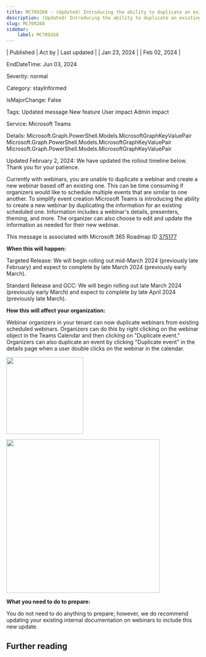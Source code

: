 ```yaml
---
title: MC709268 - (Updated) Introducing the ability to duplicate an existing webinar
description: (Updated) Introducing the ability to duplicate an existing webinar
slug: MC709268
sidebar:
    label: MC709268
---
```



| Published | Act by | Last updated |
| Jan 23, 2024 |  | Feb 02, 2024 |

EndDateTime: Jun 03, 2024

Severity: normal

Category: stayInformed

IsMajorChange: False

Tags: Updated message New feature User impact Admin impact

Service: Microsoft Teams

Details: Microsoft.Graph.PowerShell.Models.MicrosoftGraphKeyValuePair Microsoft.Graph.PowerShell.Models.MicrosoftGraphKeyValuePair Microsoft.Graph.PowerShell.Models.MicrosoftGraphKeyValuePair

<p>Updated February 2, 2024: We have updated the rollout timeline below. Thank you for your patience.</p><p>Currently with webinars, you are unable to duplicate a webinar and create a new webinar based off an existing one. This can be time consuming if organizers would like to schedule multiple events that are similar to one another. To simplify event creation Microsoft Teams is introducing the ability to create a new webinar by duplicating the information for an existing scheduled one. Information includes a webinar's details, presenters, theming, and more. The organizer can also choose to edit and update the information as needed for their new webinar.</p><p>This message is associated with Microsoft 365 Roadmap ID <a href="https://www.microsoft.com/microsoft-365/roadmap?rtc=1%26filters=&amp;searchterms=375177" target="_blank">375177</a>
</p><p><b>When this will happen:</b>
</p><p>Targeted Release: We will begin rolling out mid-March 2024 (previously late February) and expect to complete by late March 2024 (previously early March).
</p><p>Standard Release and GCC: We will begin rolling out late March 2024 (previously early March) and expect to complete by late April 2024 (previously late March).
</p><p><b>How this will affect your organization:</b>
</p><p>Webinar organizers in your tenant can now duplicate webinars from existing scheduled webinars. Organizers can do this by right clicking on the webinar object in the Teams Calendar and then clicking on "Duplicate event." Organizers can also duplicate an event by clicking "Duplicate event" in the details page when a user double clicks on the webinar in the calendar.&nbsp;</p><p><img src="https://img-prod-cms-rt-microsoft-com.akamaized.net/cms/api/am/imageFileData/RW1h8Jb?ver=2a87" style="width: 200px;"></p><p><img src="https://img-prod-cms-rt-microsoft-com.akamaized.net/cms/api/am/imageFileData/RW1h0S7?ver=0907" style="width: 400px;"><br></p><p> 
</p><p><b>What you need to do to prepare:</b>
</p><p>You do not need to do anything to prepare; however, we do recommend updating your existing internal documentation on webinars to include this new update.</p>

## Further reading
